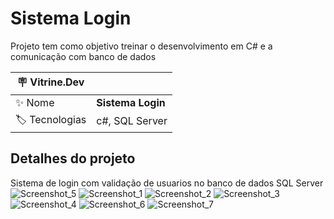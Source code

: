 # Sistema Login
Projeto tem como objetivo treinar o desenvolvimento em C# e a comunicação com banco de dados

| :placard: Vitrine.Dev |     |
| -------------  | --- |
| :sparkles: Nome        | **Sistema Login**
| :label: Tecnologias | c#, SQL Server

<!-- Inserir imagem com a #vitrinedev ao final do link -->

## Detalhes do projeto

Sistema de login com validação de usuarios no banco de dados SQL Server
![Screenshot_5](https://user-images.githubusercontent.com/49539774/186215392-88dd5346-fc17-4c6a-b778-6735281d3cbb.png)
![Screenshot_1](https://user-images.githubusercontent.com/49539774/186215499-42fb3c46-a412-466c-bee4-d7c535911084.png)
![Screenshot_2](https://user-images.githubusercontent.com/49539774/186215521-4f45c661-41d8-4843-bedb-d56c0f515268.png)
![Screenshot_3](https://user-images.githubusercontent.com/49539774/186215557-e8a585a0-dcc0-4594-8f6d-9a50d510ef67.png)
![Screenshot_4](https://user-images.githubusercontent.com/49539774/186215576-63231075-f20f-4f27-91cf-9d2655be2737.png)
![Screenshot_6](https://user-images.githubusercontent.com/49539774/186215590-d841af4d-8484-45f2-8806-e9fb223ab5f5.png)
![Screenshot_7](https://user-images.githubusercontent.com/49539774/186217161-a55b4ed7-386a-48f9-b8ce-868416608c35.png)
